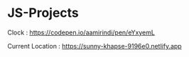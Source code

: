 # JS-Projects

Clock : https://codepen.io/aamirindi/pen/eYxyemL

Current Location : https://sunny-khapse-9196e0.netlify.app
